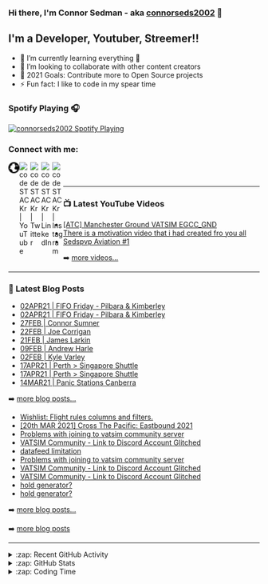 ### Hi there, I'm Connor Sedman - aka [connorseds2002][website] 👋

## I'm a Developer, Youtuber, Streemer!!

- 🌱 I’m currently learning everything 🤣
- 👯 I’m looking to collaborate with other content creators
- 🥅 2021 Goals: Contribute more to Open Source projects
- ⚡ Fun fact: I like to code in my spear time

### Spotify Playing 🎧

[<img src="https://novatorem.connorseds2002.vercel.app/api/spotify" alt="connorseds2002 Spotify Playing" width="350" />](https://open.spotify.com/user/connor-808)

### Connect with me:

[<img align="left" alt="codeSTACKr.com" width="22px" src="https://raw.githubusercontent.com/iconic/open-iconic/master/svg/globe.svg" />][website]
[<img align="left" alt="codeSTACKr | YouTube" width="22px" src="https://cdn.jsdelivr.net/npm/simple-icons@v3/icons/youtube.svg" />][youtube]
[<img align="left" alt="codeSTACKr | Twitter" width="22px" src="https://cdn.jsdelivr.net/npm/simple-icons@v3/icons/twitter.svg" />][twitter]
[<img align="left" alt="codeSTACKr | LinkedIn" width="22px" src="https://cdn.jsdelivr.net/npm/simple-icons@v3/icons/linkedin.svg" />][linkedin]
[<img align="left" alt="codeSTACKr | Instagram" width="22px" src="https://cdn.jsdelivr.net/npm/simple-icons@v3/icons/instagram.svg" />][instagram]

<br />
<br />

---

### 📺 Latest YouTube Videos

<!-- YOUTUBE:START -->
- [[ATC] Manchester Ground VATSIM EGCC_GND](https://www.youtube.com/watch?v=2gOB_NWOp2o)
- [There is a motivation video that i had created fro you all](https://www.youtube.com/watch?v=cKzpUc_jYaw)
- [Sedspvp Aviation #1](https://www.youtube.com/watch?v=6Z4TeOA4d0A)
<!-- YOUTUBE:END -->

➡️ [more videos...](https://youtube.com/channel/UC6fFV-8lCLLoKYCUAstFbQQ)

---

### 📕 Latest Blog Posts

<!-- BLOG-POST-LIST:START -->
- [02APR21 | FIFO Friday - Pilbara & Kimberley](https://vatpac.org/calendar/event/1699-02apr21-fifo-friday-pilbara-kimberley/)
- [02APR21 | FIFO Friday - Pilbara & Kimberley](https://vatpac.org/forums/topic/18671-02apr21-fifo-friday-pilbara-kimberley/?do=findComment&comment=131240)
- [27FEB | Connor Sumner](https://vatpac.org/forums/topic/18670-27feb-connor-sumner/?do=findComment&comment=131231)
- [22FEB | Joe Corrigan](https://vatpac.org/forums/topic/18669-22feb-joe-corrigan/?do=findComment&comment=131230)
- [21FEB | James Larkin](https://vatpac.org/forums/topic/18668-21feb-james-larkin/?do=findComment&comment=131229)
- [09FEB | Andrew Harle](https://vatpac.org/forums/topic/18667-09feb-andrew-harle/?do=findComment&comment=131228)
- [02FEB | Kyle Varley](https://vatpac.org/forums/topic/18666-02feb-kyle-varley/?do=findComment&comment=131227)
- [17APR21 | Perth > Singapore Shuttle](https://vatpac.org/calendar/event/1697-17apr21-perth-singapore-shuttle/)
- [17APR21 | Perth > Singapore Shuttle](https://vatpac.org/forums/topic/18662-17apr21-perth-singapore-shuttle/?do=findComment&comment=131217)
- [14MAR21 | Panic Stations Canberra](https://vatpac.org/forums/topic/18597-14mar21-panic-stations-canberra/?do=findComment&comment=131206)
<!-- BLOG-POST-LIST:END -->

➡️ [more blog posts...](https://Forums.vatpac.org)
<!-- VATSIM.NET:START -->
- [Wishlist: Flight rules columns and filters.](https://forums.vatsim.net/topic/30986-wishlist-flight-rules-columns-and-filters/?do=findComment&comment=176675)
- [[20th MAR 2021] Cross The Pacific: Eastbound 2021](https://forums.vatsim.net/topic/30846-20th-mar-2021-cross-the-pacific-eastbound-2021/?do=findComment&comment=176674)
- [Problems with joining to vatsim community server](https://forums.vatsim.net/topic/30984-problems-with-joining-to-vatsim-community-server/?do=findComment&comment=176673)
- [VATSIM Community - Link to Discord Account Glitched](https://forums.vatsim.net/topic/30985-vatsim-community-link-to-discord-account-glitched/?do=findComment&comment=176672)
- [datafeed limitation](https://forums.vatsim.net/topic/30977-datafeed-limitation/?do=findComment&comment=176671)
- [Problems with joining to vatsim community server](https://forums.vatsim.net/topic/30984-problems-with-joining-to-vatsim-community-server/?do=findComment&comment=176670)
- [VATSIM Community - Link to Discord Account Glitched](https://forums.vatsim.net/topic/30985-vatsim-community-link-to-discord-account-glitched/?do=findComment&comment=176669)
- [VATSIM Community - Link to Discord Account Glitched](https://forums.vatsim.net/topic/30985-vatsim-community-link-to-discord-account-glitched/?do=findComment&comment=176668)
- [hold generator?](https://forums.vatsim.net/topic/15456-hold-generator/?do=findComment&comment=176667)
- [hold generator?](https://forums.vatsim.net/topic/15456-hold-generator/?do=findComment&comment=176666)
<!-- VATSIM.NET:END -->
➡️ [more blog posts...](https://forums.vatsim.net/)

<!-- IVAO.AERO:START -->
<!-- IVAO.AERO:END -->
➡️ [more blog posts](https://forum.ivao.areo/)

---

<details>
  <summary>:zap: Recent GitHub Activity</summary>
  
<!--START_SECTION:activity-->
1. ❗️ Closed issue [#42](https://github.com/jamesgeorge007/github-activity-readme/issues/42) in [jamesgeorge007/github-activity-readme](https://github.com/jamesgeorge007/github-activity-readme)
2. 🗣 Commented on [#12](https://github.com/Connorseds2002/VATUK-vatsys-dataset/issues/12) in [Connorseds2002/VATUK-vatsys-dataset](https://github.com/Connorseds2002/VATUK-vatsys-dataset)
3. 🎉 Merged PR [#1](https://github.com/Connorseds2002/UK-Sector-File/pull/1) in [Connorseds2002/UK-Sector-File](https://github.com/Connorseds2002/UK-Sector-File)
4. 💪 Opened PR [#1](https://github.com/Connorseds2002/UK-Sector-File/pull/1) in [Connorseds2002/UK-Sector-File](https://github.com/Connorseds2002/UK-Sector-File)
5. 💪 Opened PR [#12](https://github.com/Connorseds2002/VATUK-vatsys-dataset/pull/12) in [Connorseds2002/VATUK-vatsys-dataset](https://github.com/Connorseds2002/VATUK-vatsys-dataset)
6. 💪 Opened PR [#11](https://github.com/Connorseds2002/VATUK-vatsys-dataset/pull/11) in [Connorseds2002/VATUK-vatsys-dataset](https://github.com/Connorseds2002/VATUK-vatsys-dataset)
7. 🗣 Commented on [#9](https://github.com/Connorseds2002/VATUK-vatsys-dataset/issues/9) in [Connorseds2002/VATUK-vatsys-dataset](https://github.com/Connorseds2002/VATUK-vatsys-dataset)
8. ❗️ Opened issue [#10](https://github.com/Connorseds2002/VATUK-vatsys-dataset/issues/10) in [Connorseds2002/VATUK-vatsys-dataset](https://github.com/Connorseds2002/VATUK-vatsys-dataset)
9. 💪 Opened PR [#8](https://github.com/Connorseds2002/VATUK-vatsys-dataset/pull/8) in [Connorseds2002/VATUK-vatsys-dataset](https://github.com/Connorseds2002/VATUK-vatsys-dataset)
10. 🎉 Merged PR [#6](https://github.com/Connorseds2002/VATUK-vatsys-dataset/pull/6) in [Connorseds2002/VATUK-vatsys-dataset](https://github.com/Connorseds2002/VATUK-vatsys-dataset)
<!--END_SECTION:activity-->

</details>

<details>
  <summary>:zap: GitHub Stats</summary>

  <img align="left" alt="connorseds2002's GitHub Stats" src="http://github-readme-stats.connorseds2002.vercel.app/api?username=connorseds2002&show_icons=true&hide_border=true" />
<img align="left" alt="connorseds2002's GitHub Top Langs" src="http://github-readme-stats.connorseds2002.vercel.app/api/top-langs/?username=connorseds2002&layout=compact2&show_icons=true&hide_border=true" />

</details>

<details>
  <summary>:zap: Coding Time</summary>
  <a href="https://wakatime.com"><img src="https://wakatime.com/share/@connorseds2002/fbe24d6b-ddb8-468c-bf02-701ed789a553.png" /></a>

</details>

[website]: https://vatpac.org
[twitter]: https://twitter.com/connorsedman11
[youtube]: https://youtube.com/channel/UC6fFV-8lCLLoKYCUAstFbQQ
[instagram]: https://instagram.com/
[linkedin]: https://linkedin.com/in/
